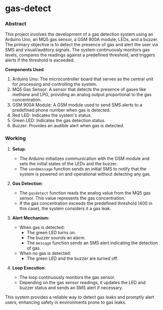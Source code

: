 # gas-detect

### Abstract

This project involves the development of a gas detection system using an Arduino Uno, an MQ5 gas sensor, a GSM 900A module, LEDs, and a buzzer. The primary objective is to detect the presence of gas and alert the user via SMS and visual/auditory signals. The system continuously monitors gas levels, compares the readings against a predefined threshold, and triggers alerts if the threshold is exceeded.

**Components Used**

1. Arduino Uno: The microcontroller board that serves as the central unit for processing and controlling the system.
2. MQ5 Gas Sensor: A sensor that detects the presence of gases like methane and LPG, providing an analog output proportional to the gas concentration.
3. GSM 900A Module: A GSM module used to send SMS alerts to a predefined phone number when gas is detected.
4. Red LED: Indicates the system's status.
5. Green LED: Indicates the gas detection status.
6. Buzzer: Provides an audible alert when gas is detected.

### Working

1. **Setup**: 
    - The Arduino initializes communication with the GSM module and sets the initial states of the LEDs and the buzzer.
    - The `sendmessage` function sends an initial SMS to notify that the system is powered on and operational without detecting any gas.

2. **Gas Detection**: 
    - The `gasdetect` function reads the analog value from the MQ5 gas sensor. This value represents the gas concentration.
    - If the gas concentration exceeds the predefined threshold (400 in this case), the system considers it a gas leak.

3. **Alert Mechanism:**
    - When gas is detected:
        - The green LED turns on.
        - The buzzer sounds an alarm.
        - The `message` function sends an SMS alert indicating the detection of gas.
    - When no gas is detected:
        - The green LED and the buzzer are turned off.

4. **Loop Execution**:
    - The loop continuously monitors the gas sensor.
    - Depending on the gas sensor readings, it updates the LED and buzzer status and sends an SMS alert if necessary.

This system provides a reliable way to detect gas leaks and promptly alert users, enhancing safety in environments prone to gas leaks.
